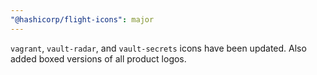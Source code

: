 ```yaml
---
"@hashicorp/flight-icons": major
---
```


`vagrant`, `vault-radar`, and `vault-secrets` icons have been updated. Also added boxed versions of all product logos.
